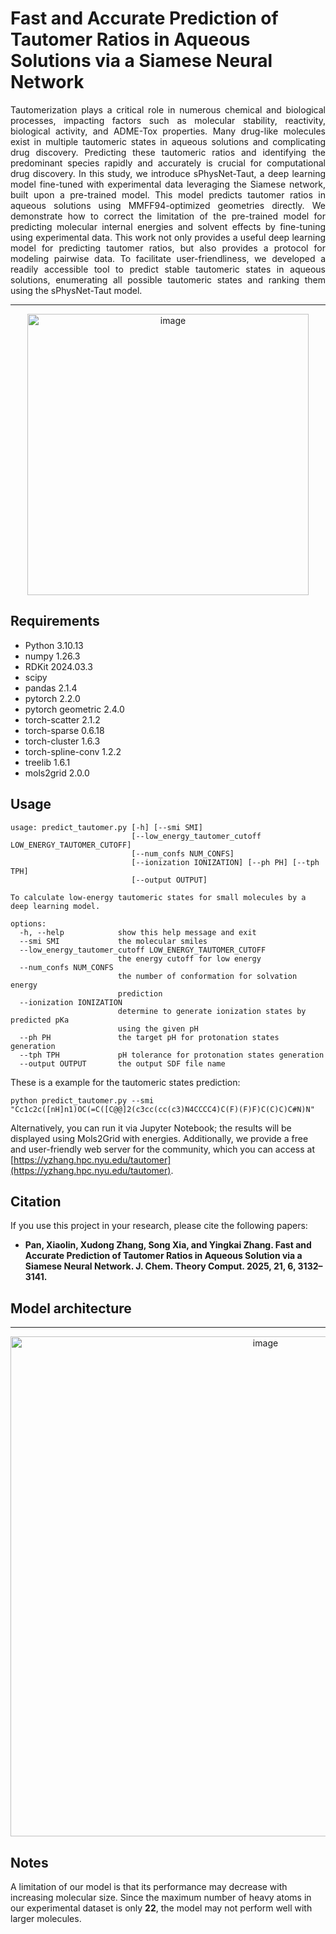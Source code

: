 # Fast and Accurate Prediction of Tautomer Ratios in Aqueous Solutions via a Siamese Neural Network

<p align="justify">
Tautomerization plays a critical role in numerous chemical and biological processes, impacting factors such as molecular stability, reactivity, biological activity, and ADME-Tox properties. Many drug-like molecules exist in multiple tautomeric states in aqueous solutions and complicating drug discovery. Predicting these tautomeric ratios and identifying the predominant species rapidly and accurately is crucial for computational drug discovery. In this study, we introduce sPhysNet-Taut, a deep learning model fine-tuned with experimental data leveraging the Siamese network, built upon a pre-trained model. This model predicts tautomer ratios in aqueous solutions using MMFF94-optimized geometries directly. We demonstrate how to correct the limitation of the pre-trained model for predicting molecular internal energies and solvent effects by fine-tuning using experimental data. This work not only provides a useful deep learning model for predicting tautomer ratios, but also provides a protocol for modeling pairwise data. To facilitate user-friendliness, we developed a readily accessible tool to predict stable tautomeric states in aqueous solutions, enumerating all possible tautomeric states and ranking them using the sPhysNet-Taut model.
</p>

---
<div align="center">
    <img src="https://github.com/xiaolinpan/sPhysNet-Taut/blob/main/images/TOC.png" alt="image" width="450"/>
</div>

## Requirements

* Python 3.10.13
* numpy 1.26.3
* RDKit 2024.03.3
* scipy 
* pandas 2.1.4
* pytorch 2.2.0
* pytorch geometric 2.4.0
* torch-scatter 2.1.2
* torch-sparse 0.6.18
* torch-cluster 1.6.3
* torch-spline-conv 1.2.2
* treelib 1.6.1
* mols2grid 2.0.0

## Usage

```
usage: predict_tautomer.py [-h] [--smi SMI]
                           [--low_energy_tautomer_cutoff LOW_ENERGY_TAUTOMER_CUTOFF]
                           [--num_confs NUM_CONFS]
                           [--ionization IONIZATION] [--ph PH] [--tph TPH]
                           [--output OUTPUT]

To calculate low-energy tautomeric states for small molecules by a deep learning model.

options:
  -h, --help            show this help message and exit
  --smi SMI             the molecular smiles
  --low_energy_tautomer_cutoff LOW_ENERGY_TAUTOMER_CUTOFF
                        the energy cutoff for low energy
  --num_confs NUM_CONFS
                        the number of conformation for solvation energy
                        prediction
  --ionization IONIZATION
                        determine to generate ionization states by predicted pKa
                        using the given pH
  --ph PH               the target pH for protonation states generation
  --tph TPH             pH tolerance for protonation states generation
  --output OUTPUT       the output SDF file name

```
These is a example for the tautomeric states prediction:
```
python predict_tautomer.py --smi "Cc1c2c([nH]n1)OC(=C([C@@]2(c3cc(cc(c3)N4CCCC4)C(F)(F)F)C(C)C)C#N)N"
```

Alternatively, you can run it via Jupyter Notebook; the results will be displayed using Mols2Grid with energies. Additionally, we provide a free and user-friendly web server for the community, which you can access at [https://yzhang.hpc.nyu.edu/tautomer](https://yzhang.hpc.nyu.edu/tautomer).

## Citation
If you use this project in your research, please cite the following papers:

* **Pan, Xiaolin, Xudong Zhang, Song Xia, and Yingkai Zhang. Fast and Accurate Prediction of Tautomer Ratios in Aqueous Solution via a Siamese Neural Network. J. Chem. Theory Comput. 2025, 21, 6, 3132–3141.**


## Model architecture

---
<div align="center">
    <img src="https://github.com/xiaolinpan/sPhysNet-Taut/blob/main/images/p6.png" alt="image" width="800"/>
</div>

## Notes
A limitation of our model is that its performance may decrease with increasing molecular size. Since the maximum number of heavy atoms in our experimental dataset is only **22**, the model may not perform well with larger molecules.

